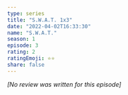 ```yaml
---
type: series
title: "S.W.A.T. 1x3"
date: "2022-04-02T16:33:30"
name: "S.W.A.T."
season: 1
episode: 3
rating: 2
ratingEmoji: ⭐️⭐️
share: false
---
```


*[No review was written for this episode]*
